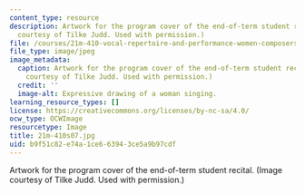 ```yaml
---
content_type: resource
description: Artwork for the program cover of the end-of-term student recital. (Image
  courtesy of Tilke Judd. Used with permission.)
file: /courses/21m-410-vocal-repertoire-and-performance-women-composers-spring-2007/b9f51c82e74a1ce663943ce5a9b97cdf_21m-410s07.jpg
file_type: image/jpeg
image_metadata:
  caption: Artwork for the program cover of the end-of-term student recital. (Image
    courtesy of Tilke Judd. Used with permission.)
  credit: ''
  image-alt: Expressive drawing of a woman singing.
learning_resource_types: []
license: https://creativecommons.org/licenses/by-nc-sa/4.0/
ocw_type: OCWImage
resourcetype: Image
title: 21m-410s07.jpg
uid: b9f51c82-e74a-1ce6-6394-3ce5a9b97cdf
---
```

Artwork for the program cover of the end-of-term student recital. (Image courtesy of Tilke Judd. Used with permission.)
